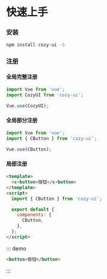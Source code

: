 # 快速上手

### 安装

```bash
npm install cozy-ui -S
```

### 注册

#### 全局完整注册

```javascript
import Vue from 'vue';
import CozyUI from 'cozy-ui';

Vue.use(CozyUI);
```

#### 全局部分注册

```javascript
import Vue from 'vue';
import { CButton } from 'cozy-ui';

Vue.use(CButton);
```

#### 局部注册

```html
<template>
  <c-button>按钮</c-button>
</template>
<script>
  import { CButton } from 'cozy-ui';

  export default {
    components: {
      CButton,
    },
  };
</script>
```

::: demo

``` html
<button>按钮</button>
```
:::
